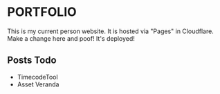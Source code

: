 # PORTFOLIO

This is my current person website. It is hosted via "Pages" in Cloudflare. Make a change here and poof! It's deployed!

## Posts Todo
- TimecodeTool
- Asset Veranda